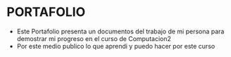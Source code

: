 # PORTAFOLIO

- Este Portafolio presenta un documentos del trabajo de mi persona para demostrar mi progreso en el curso de Computacion2
- Por este medio publico lo que aprendi y puedo hacer por este curso

